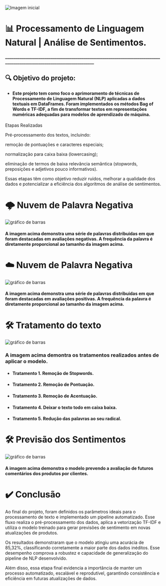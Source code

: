 ![Imagem inicial](/content/IMG/analise_de_sentimento_img.png)
# 📊 Processamento de Linguagem Natural | Análise de Sentimentos.
#### ______________________________________________________________________________________________________________________
## 🔍 Objetivo do projeto:

* #### Este projeto tem como foco o aprimoramento de técnicas de Processamento de Linguagem Natural (NLP) aplicadas a dados textuais em DataFrames. Foram implementados os métodos Bag of Words e TF-IDF, a fim de transformar textos em representações numéricas adequadas para modelos de aprendizado de máquina.

Etapas Realizadas

Pré-processamento dos textos, incluindo:

remoção de pontuações e caracteres especiais;

normalização para caixa baixa (lowercasing);

eliminação de termos de baixa relevância semântica (stopwords, preposições e adjetivos pouco informativos).

Essas etapas têm como objetivo reduzir ruídos, melhorar a qualidade dos dados e potencializar a eficiência dos algoritmos de análise de sentimentos.


# 🌩️ Nuvem de Palavra Negativa

![gráfico de barras](h/content/IMG/nuvem_de_palavra_negativa.png)

#### A imagem acima demonstra uma série de palavras distribuidas em que foram destacadas em avaliações negativas. A frequência da palavra é diretamente proporcional ao tamanho da imagem acima.

# ☁️ Nuvem de Palavra Negativa

![gráfico de barras](/content/IMG/nuvem_de_palavra_positiva.png)

#### A imagem acima demonstra uma série de palavras distribuidas em que foram destacadas em avaliações positivas. A frequência da palavra é diretamente proporcional ao tamanho da imagem acima.

# 🛠️ Tratamento do texto

![gráfico de barras](/content/IMG/tratamentos.png)

### A imagem acima demontra os tratamentos realizados antes de aplicar o modelo.

* #### Tratamento 1.   Remoção de Stopwords.

* #### Tratamento 2.   Remoção de Pontuação.

* #### Tratamento 3.   Remoção de Acentuação.

* #### Tratamento 4.   Deixar o texto todo em caixa baixa.

* #### Tratamento 5.   Redução das palavras ao seu radical.

# 🛠️ Previsão dos Sentimentos

![gráfico de barras](/content/IMG/previsao_sentimento.png)

#### A imagem acima demonstra o modelo prevendo a avaliação de futuros comentários dos produtos por clientes.


# ✔️ Conclusão

Ao final do projeto, foram definidos os parâmetros ideais para o processamento de texto e implementado um pipeline automatizado. Esse fluxo realiza o pré-processamento dos dados, aplica a vetorização TF-IDF e utiliza o modelo treinado para gerar previsões de sentimento em novas atualizações de produtos.

Os resultados demonstraram que o modelo atingiu uma acurácia de 85,32%, classificando corretamente a maior parte dos dados inéditos. Esse desempenho comprova a robustez e capacidade de generalização do pipeline de NLP desenvolvido.

Além disso, essa etapa final evidencia a importância de manter um processo automatizado, escalável e reprodutível, garantindo consistência e eficiência em futuras atualizações de dados.
